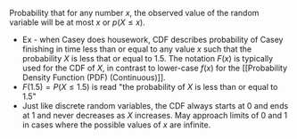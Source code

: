 Probability that for any number $x$, the observed value of the random variable will be at most $x$ or $p(X \leq x)$. 
- Ex - when Casey does housework, CDF describes probability of Casey finishing in time less than or equal to any value $x$ such that the probability $X$ is less that or equal to 1.5. The notation $F(x)$ is typically used for the CDF of $X$, in contrast to lower-case $f(x)$ for the [[Probability Density Function (PDF) (Continuous)]]. 
- $F(1.5)=P(X \leq 1.5)$ is read "the probability of $X$ is less than or equal to 1.5"
- Just like discrete random variables, the CDF always starts at 0 and ends at 1 and never decreases as $X$ increases. May approach limits of 0 and 1 in cases where the possible values of $x$ are infinite.